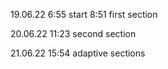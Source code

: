 19.06.22
    6:55 start
    8:51 first section

20.06.22
    11:23 second section

21.06.22
    15:54 adaptive sections